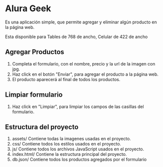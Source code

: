 # Alura Geek #

Es una aplicación simple, que permite agregar y eliminar algún producto en la página web.

Esta disponible para Tables de 768 de ancho, Celular de 422 de ancho

## Agregar Productos ##

1. Completa el formulario, con el nombre, precio y la url de la imagen con jpg.
2. Haz click en el botón "Enviar", para agregar el producto a la página web.
3. El producto aparecerá al final de todos los productos.

##  Limpiar formulario ## 

1. Haz click en "Limpiar", para limpiar los campos de las casillas del formulario.

## Estructura del proyecto ##

 1. assets/ Contiene todas la imagenes usadas en el proyecto.
 2. css/ Contiene todos los estilos usados en el proyecto.
 3. js/ Contiene todos los archivos JavaScript usados en el proyecto.
 4. index.html/ Contiene la estructura principal del proyecto.
 5. db.json/ Contiene todos los productos agregados por el formulario



 

